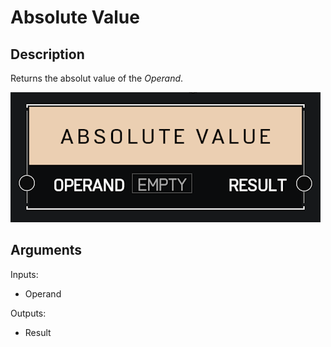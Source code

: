 # Absolute Value

## Description

Returns the absolut value of the _Operand_.

![Absolute Value](../../.gitbook/assets/images/scripting/math/absolute-value.png)

## Arguments

Inputs:

* Operand

Outputs:

* Result
